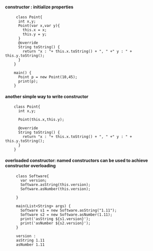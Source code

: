 #### constructor : initialize properties

         class Point{
          int x,y;
          Point(var x,var y){
            this.x = x;
            this.y = y;
          }
          @override
          String toString() {
            return "x : "+ this.x.toString() + ", " +" y : " + this.y.toString();
          }
        }

        main() {
          Point p = new Point(10,45);
          print(p);
        } 
        
        
#### another simple way to write constructor

        class Point{
          int x,y;
          
          Point(this.x,this.y);
          
          @override
          String toString() {
            return "x : "+ this.x.toString() + ", " +" y : " + this.y.toString();
          }
        }        


#### overloaded constructor: named constructors can be used to achieve constructor overloading

         class Software{
           var version;
           Software.asString(this.version);
           Software.asNumber(this.version);    

         }

         main(List<String> args) {
           Software s1 = new Software.asString("1.11");
           Software s2 = new Software.asNumber(1.11);
           print('asString ${s1.version}');
           print('asNumber ${s2.version}');
         }
         
         version : 
         asString 1.11
         asNumber 1.11
